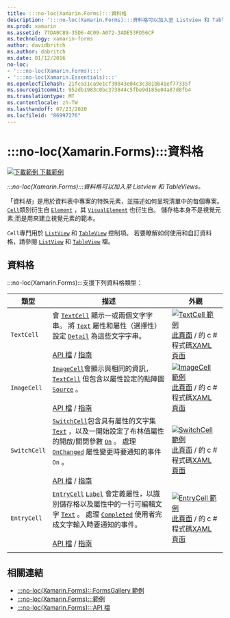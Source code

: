 ```yaml
---
title: :::no-loc(Xamarin.Forms):::資料格
description: ':::no-loc(Xamarin.Forms):::資料格可以加入至 Listview 和 TableViews。 本文列出包含在中的資料格 :::no-loc(Xamarin.Forms)::: 。'
ms.prod: xamarin
ms.assetid: 77DA0C89-35D6-4C09-A072-3ADE53FD56CF
ms.technology: xamarin-forms
author: davidbritch
ms.author: dabritch
ms.date: 01/12/2016
no-loc:
- ':::no-loc(Xamarin.Forms):::'
- ':::no-loc(Xamarin.Essentials):::'
ms.openlocfilehash: 21fca31ca9e1cf39843e04c3c381bb41ef77335f
ms.sourcegitcommit: 952db1983c0bc373844c5fbe9d185e04a87d8fb4
ms.translationtype: MT
ms.contentlocale: zh-TW
ms.lasthandoff: 07/23/2020
ms.locfileid: "86997276"
---
```

# <a name="no-locxamarinforms-cells"></a>:::no-loc(Xamarin.Forms):::資料格

[![下載範例](~/media/shared/download.png) 下載範例](https://docs.microsoft.com/samples/xamarin/xamarin-forms-samples/formsgallery)

_:::no-loc(Xamarin.Forms):::資料格可以加入至 Listview 和 TableViews。_

「資料*格*」是用於資料表中專案的特殊元素，並描述如何呈現清單中的每個專案。 [`Cell`](xref::::no-loc(Xamarin.Forms):::.Cell)類別衍生自 [`Element`](xref::::no-loc(Xamarin.Forms):::.Element) ，其 [`VisualElement`](xref::::no-loc(Xamarin.Forms):::.Element) 也衍生自。 儲存格本身不是視覺元素;而是用來建立視覺元素的範本。

`Cell`專門用於 [`ListView`](xref::::no-loc(Xamarin.Forms):::.ListView) 和 [`TableView`](xref::::no-loc(Xamarin.Forms):::.TableView) 控制項。 若要瞭解如何使用和自訂資料格，請參閱 [`ListView`](~/xamarin-forms/user-interface/listview/index.md) 和 [`TableView`](~/xamarin-forms/user-interface/tableview.md) 檔。

## <a name="cells"></a>資料格

:::no-loc(Xamarin.Forms):::支援下列資料格類型：

| 類型 | 描述 | 外觀 |
| --- | --- | --- |
| `TextCell` | 會 [`TextCell`](xref::::no-loc(Xamarin.Forms):::.TextCell) 顯示一或兩個文字字串。 將 [`Text`](xref::::no-loc(Xamarin.Forms):::.TextCell.Text) 屬性和屬性（選擇性）設定 [`Detail`](xref::::no-loc(Xamarin.Forms):::.TextCell.Detail) 為這些文字字串。<br /><br />[API 檔](xref::::no-loc(Xamarin.Forms):::.TextCell)  / [指南](~/xamarin-forms/user-interface/listview/customizing-cell-appearance.md#textcell) | [![TextCell 範例](cells-images/TextCell.png "TextCell 範例")](cells-images/TextCell-Large.png#lightbox "TextCell 範例")<br />[此頁面](https://github.com/xamarin/xamarin-forms-samples/blob/master/FormsGallery/FormsGallery/FormsGallery/CodeExamples/TextCellDemoPage.cs)  /  的 c # 程式碼[XAML 頁面](https://github.com/xamarin/xamarin-forms-samples/blob/master/FormsGallery/FormsGallery/FormsGallery/XamlExamples/TextCellDemoPage.xaml) |
| `ImageCell` | [`ImageCell`](xref::::no-loc(Xamarin.Forms):::.ImageCell)會顯示與相同的資訊， [`TextCell`](xref::::no-loc(Xamarin.Forms):::.TextCell) 但包含以屬性設定的點陣圖 [`Source`](xref::::no-loc(Xamarin.Forms):::.Image.Source) 。<br /><br />[API 檔](xref::::no-loc(Xamarin.Forms):::.ImageCell)  / [指南](~/xamarin-forms/user-interface/listview/customizing-cell-appearance.md#imagecell) | [![ImageCell 範例](cells-images/ImageCell.png "ImageCell 範例")](cells-images/ImageCell-Large.png#lightbox "ImageCell 範例")<br />[此頁面](https://github.com/xamarin/xamarin-forms-samples/blob/master/FormsGallery/FormsGallery/FormsGallery/CodeExamples/ImageCellDemoPage.cs)  /  的 c # 程式碼[XAML 頁面](https://github.com/xamarin/xamarin-forms-samples/blob/master/FormsGallery/FormsGallery/FormsGallery/XamlExamples/ImageCellDemoPage.xaml) |
| `SwitchCell` | [`SwitchCell`](xref::::no-loc(Xamarin.Forms):::.SwitchCell)包含具有屬性的文字集 [`Text`](xref::::no-loc(Xamarin.Forms):::.SwitchCell.Text) ，以及一開始設定了布林值屬性的開啟/關閉參數 [`On`](xref::::no-loc(Xamarin.Forms):::.SwitchCell.On) 。 處理 [`OnChanged`](xref::::no-loc(Xamarin.Forms):::.SwitchCell.OnChanged) 屬性變更時要通知的事件 `On` 。<br /><br />[API 檔](xref::::no-loc(Xamarin.Forms):::.SwitchCell)  / [指南](~/xamarin-forms/user-interface/tableview.md#switchcell) | [![SwitchCell 範例](cells-images/SwitchCell.png "SwitchCell 範例")](cells-images/SwitchCell-Large.png#lightbox "SwitchCell 範例")<br />[此頁面](https://github.com/xamarin/xamarin-forms-samples/blob/master/FormsGallery/FormsGallery/FormsGallery/CodeExamples/SwitchCellDemoPage.cs)  /  的 c # 程式碼[XAML 頁面](https://github.com/xamarin/xamarin-forms-samples/blob/master/FormsGallery/FormsGallery/FormsGallery/XamlExamples/SwitchCellDemoPage.xaml) |
| `EntryCell` | [`EntryCell`](xref::::no-loc(Xamarin.Forms):::.EntryCell) [`Label`](xref::::no-loc(Xamarin.Forms):::.EntryCell.Label) 會定義屬性，以識別儲存格以及屬性中的一行可編輯文字 [`Text`](xref::::no-loc(Xamarin.Forms):::.EntryCell.Text) 。 處理 [`Completed`](xref::::no-loc(Xamarin.Forms):::.EntryCell.Completed) 使用者完成文字輸入時要通知的事件。<br /><br />[API 檔](xref::::no-loc(Xamarin.Forms):::.EntryCell)  / [指南](~/xamarin-forms/user-interface/tableview.md#entrycell) | [![EntryCell 範例](cells-images/EntryCell.png "EntryCell 範例")](cells-images/EntryCell-Large.png#lightbox "EntryCell 範例")<br />[此頁面](https://github.com/xamarin/xamarin-forms-samples/blob/master/FormsGallery/FormsGallery/FormsGallery/CodeExamples/EntryCellDemoPage.cs)  /  的 c # 程式碼[XAML 頁面](https://github.com/xamarin/xamarin-forms-samples/blob/master/FormsGallery/FormsGallery/FormsGallery/XamlExamples/EntryCellDemoPage.xaml) |
| | | |

## <a name="related-links"></a>相關連結

- [:::no-loc(Xamarin.Forms):::FormsGallery 範例](https://docs.microsoft.com/samples/xamarin/xamarin-forms-samples/formsgallery)
- [:::no-loc(Xamarin.Forms):::範例](https://docs.microsoft.com/samples/browse/?products=xamarin&term=:::no-loc(Xamarin.Forms):::)
- [:::no-loc(Xamarin.Forms):::API 檔](https://docs.microsoft.com/dotnet/api/xamarin.forms?view=xamarin-forms)
